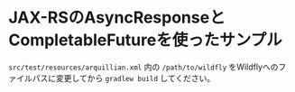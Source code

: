 # JAX-RSのAsyncResponseとCompletableFutureを使ったサンプル

`src/test/resources/arquillian.xml` 内の `/path/to/wildfly` をWildflyへのファイルパスに変更してから `gradlew build` してください。
